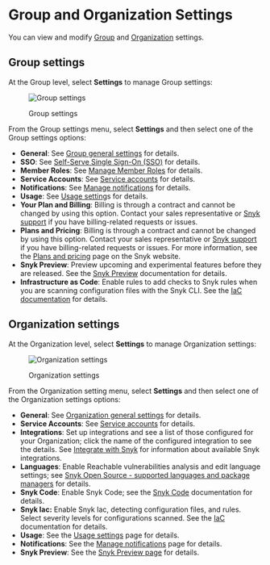 # Group and Organization Settings

You can view and modify [Group](group-and-organization-settings.md#group-settings) and [Organization](group-and-organization-settings.md#organization-settings) settings.

## Group settings

At the Group level, select **Settings** to manage Group settings:

<div align="left">

<figure><img src="../../.gitbook/assets/Screenshot 2023-04-26 at 12.57.49.png" alt="Group settings"><figcaption><p>Group settings</p></figcaption></figure>

</div>

From the Group settings menu, select **Settings** and then select one of the Group settings options:

* **General**: See [Group general settings](groups/group-general-settings.md) for details.
* &#x20;**SSO**: See [Self-Serve Single Sign-On (SSO)](../../enterprise-configuration/single-sign-on-sso-for-authentication-to-snyk/configure-self-serve-single-sign-on-sso/) for details.
* **Member Roles**: See [Manage Member Roles](../manage-permissions-and-roles/user-role-management.md) for details.
* **Service Accounts**: See [Service accounts](../../enterprise-configuration/service-accounts/) for details.
* **Notifications**: See [Manage notifications](../manage-notifications.md) for details.
* **Usage**: See [Usage setting](usage-settings.md)s for details.
* **Your Plan and Billing**: Billing is through a contract and cannot be changed by using this option. Contact your sales representative or [Snyk support](https://support.snyk.io/hc/en-us/requests/new) if you have billing-related requests or issues.
* **Plans and Pricing**: Billing is through a contract and cannot be changed by using this option. Contact your sales representative or [Snyk support](https://support.snyk.io/hc/en-us/requests/new) if you have billing-related requests or issues. For more information, see the [Plans and pricing](https://snyk.io/plans/) page on the Snyk website.
* **Snyk Preview**: Preview upcoming and experimental features before they are released. See the [Snyk Preview](../snyk-preview.md) documentation for details.
* **Infrastructure as Code**: Enable rules to add checks to Snyk rules when you are scanning configuration files with the Snyk CLI. See the [IaC documentation](../../scan-using-snyk/snyk-iac/) for details.

## Organization settings

At the Organization level, select **Settings** to manage Organization settings:

<div align="left">

<figure><img src="../../.gitbook/assets/Screenshot 2023-04-26 at 12.59.45.png" alt="Organization settings"><figcaption><p>Organization settings</p></figcaption></figure>

</div>

From the Organization setting menu, select **Settings** and then select one of the Organization settings options:

* **General**: See [Organization general settings](organizations/organization-general-settings.md) for details.
* **Service Accounts**: See [Service accounts](../../enterprise-configuration/service-accounts/) for details.
* **Integrations**: Set up integrations and see a list of those configured for your Organization; click the name of the configured integration to see the details. See [Integrate with Snyk](https://docs.snyk.io/integrations) for information about available Snyk integrations.
* &#x20;**Languages**: Enable Reachable vulnerabilities analysis and edit language settings; see [Snyk Open Source - supported languages and package managers](../../getting-started/supported-languages-frameworks-and-feature-availability-overview/) for details.
* **Snyk Code**: Enable Snyk Code; see the [Snyk Code](../../scan-using-snyk/snyk-code/) documentation for details.
* **Snyk Iac:** Enable Snyk Iac, detecting configuration files, and rules. Select severity levels for configurations scanned. See the [IaC ](../../scan-using-snyk/snyk-iac/scan-your-iac-source-code/)documentation for details.
* **Usage**: See the [Usage settings](usage-settings.md) page for details.
* **Notifications**: See the [Manage notifications](../manage-notifications.md) page for details.
* **Snyk Preview**: See the [Snyk Preview page](../snyk-preview.md) for details.

